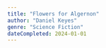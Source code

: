 ```yaml
---
title: "Flowers for Algernon"
author: "Daniel Keyes"
genre: "Science Fiction"
dateCompleted: 2024-01-01
---
```


